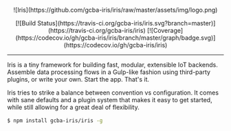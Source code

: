 <center>
<p>
![Iris](https://github.com/gcba-iris/iris/raw/master/assets/img/logo.png)
</p>
</center>
<center>
<p>
[![Build Status](https://travis-ci.org/gcba-iris/iris.svg?branch=master)](https://travis-ci.org/gcba-iris/iris)
[![Coverage](https://codecov.io/gh/gcba-iris/iris/branch/master/graph/badge.svg)](https://codecov.io/gh/gcba-iris/iris)
</p>
</center>

---

Iris is a tiny framework for building fast, modular, extensible IoT backends. Assemble data processing flows in a Gulp-like fashion using third-party plugins, or write your own. Start the app. That's it.

Iris tries to strike a balance between convention vs configuration. It comes with sane defaults and a plugin system that makes it easy to get started, while still allowing for a great deal of flexibility.


```bash
$ npm install gcba-iris/iris -g

```